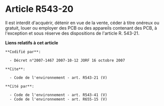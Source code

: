 # Article R543-20

Il est interdit d'acquérir, détenir en vue de la vente, céder à titre onéreux ou gratuit, louer ou employer des PCB ou des
appareils contenant des PCB, à l'exception et sous réserve des dispositions de l'article R. 543-21.

**Liens relatifs à cet article**

	**Codifié par**:

	  - Décret n°2007-1467 2007-10-12 JORF 16 octobre 2007

	**Cite**:

	  - Code de l'environnement - art. R543-21 (V)

	**Cité par**:

	  - Code de l'environnement - art. R543-41 (V)
	  - Code de l'environnement - art. R655-15 (V)
